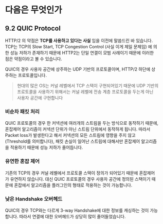 # 다음은 무엇인가

## 9.2 QUIC Protocol

HTTP/2 의 약점은 **TCP를 사용하고 있다는 사실** 임을 이전에 말씀드린 바 있습니다. TCP는 TCP의 Slow Start, TCP Congestion Control (사실 이게 제일 문제임) 에 의한 성능 저하가 존재하기 때문에 HTTP2는 단일 연결이 모범 사례이기 때문에 이러한 점은 약점이라고 볼 수 있습니다.

QUIC의 경우 사용자 공간에 상주하는 UDP 기반의 프로토콜이며, HTTP/2 하단에 상주하는 프로토콜입니다.

> 현대의 많은 OS는 커널 레벨에서 TCP 스택이 구현되어있기 때문에 UDP 기반의 프로토콜을 사용하기 위해서는 커널 레벨에 전송 계층 프로토콜을 두는게 아닌 사용자 공간에 구현합니다

### 비순차 패킷 처리

QUIC 프로토콜의 경우 한 커넥션에 여러개의 스트림을 두는 방식으로 동작하기 때문에, 혼잡제어 알고리즘이 커넥션 단위가 아닌 스트림 단위에서 동작하게 됩니다. 따라서 Packet loss가 발생한다고 해서 커넥션의 모든 스트림에 영향을 주지 않고 (Threshold를 의미합니다), 패킷 손실이 일어난 스트림에 대해서만 혼잡제어 알고리즘을 적용하기 때문에 성능 저하가 줄어듭니다.

### 유연한 혼잡 제어

기존의 TCP의 경우 커널 레벨에서 프로토콜 스택이 정의가 되어있기 때문에 혼잡제어가 유연하지 않습니다. 대신 QUIC 프로토콜의 경우 사용자 공간에 정의된 스택이기 때문에 혼잡에서 알고리즘을 플러그인의 형태로 적용하는 것이 가능합니다.

### 낮은 Handshake 오버헤드

QUIC의 경우 TCP와는 다르게 3-way Handshake에 대한 정보를 캐싱하는 것이 가능합니다. 따라서 연결에 대한 오버헤드가 상당히 많이 줄어들었습니다.